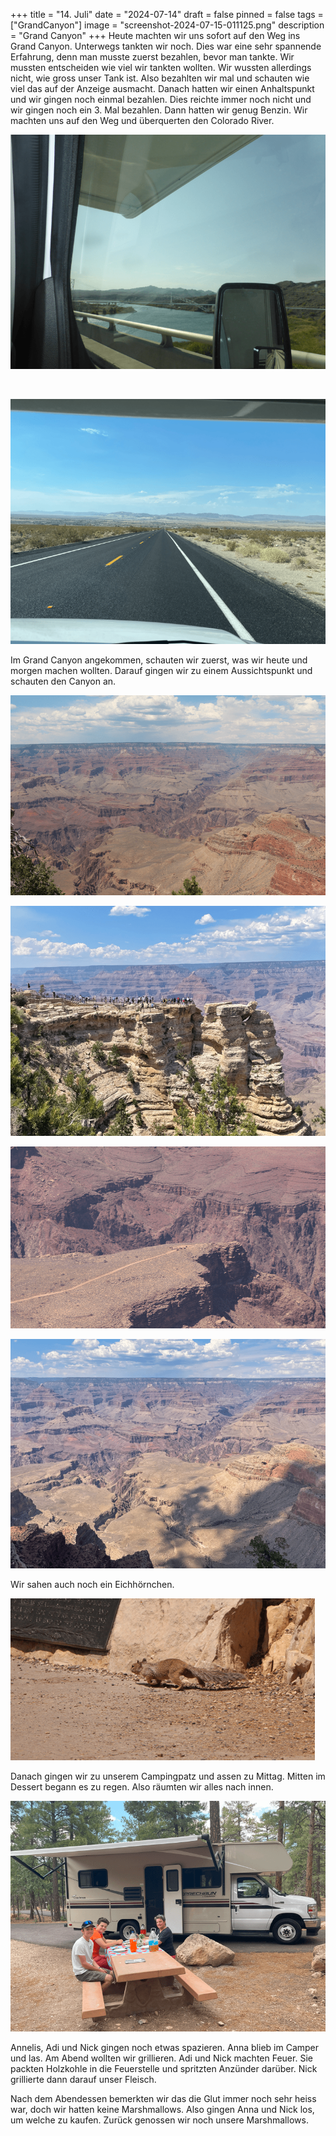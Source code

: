 +++
title = "14. Juli"
date = "2024-07-14"
draft = false
pinned = false
tags = ["GrandCanyon"]
image = "screenshot-2024-07-15-011125.png"
description = "Grand Canyon"
+++
Heute machten wir uns sofort auf den Weg ins Grand Canyon. Unterwegs tankten wir noch. Dies war eine sehr spannende Erfahrung, denn man musste zuerst bezahlen, bevor man tankte. Wir mussten entscheiden wie viel wir tankten wollten. Wir wussten allerdings nicht, wie gross unser Tank ist. Also bezahlten wir mal und schauten wie viel das auf der Anzeige ausmacht. Danach hatten wir einen Anhaltspunkt und wir gingen noch einmal bezahlen. Dies reichte immer noch nicht und wir gingen noch ein 3. Mal bezahlen. Dann hatten wir genug Benzin. Wir machten uns auf den Weg und überquerten den Colorado River.

![Colorado River](screenshot-2024-07-15-011206.png)

 

![Die geraden Strassen](screenshot-2024-07-15-011132.png)

Im Grand Canyon angekommen, schauten wir zuerst, was wir heute und morgen machen wollten. Darauf gingen wir zu einem Aussichtspunkt und schauten den Canyon an.

![](screenshot-2024-07-17-031210.png)

![](screenshot-2024-07-15-011144.png)

![](screenshot-2024-07-17-031224.png)

![](screenshot-2024-07-15-011150.png)

Wir sahen auch noch ein Eichhörnchen.

![](screenshot-2024-07-17-031217.png)

Danach gingen wir zu unserem Campingpatz und assen zu Mittag. Mitten im Dessert begann es zu regen. Also räumten wir alles nach innen.

![](screenshot-2024-07-15-011159.png)

Annelis, Adi und Nick gingen noch etwas spazieren. Anna blieb im Camper und las. Am Abend wollten wir grillieren. Adi und Nick machten Feuer. Sie packten Holzkohle in die Feuerstelle und spritzten Anzünder darüber. Nick grillierte dann darauf unser Fleisch.

Nach dem Abendessen bemerkten wir das die Glut immer noch sehr heiss war, doch wir hatten keine Marshmallows. Also gingen Anna und Nick los, um welche zu kaufen. Zurück genossen wir noch unsere Marshmallows.